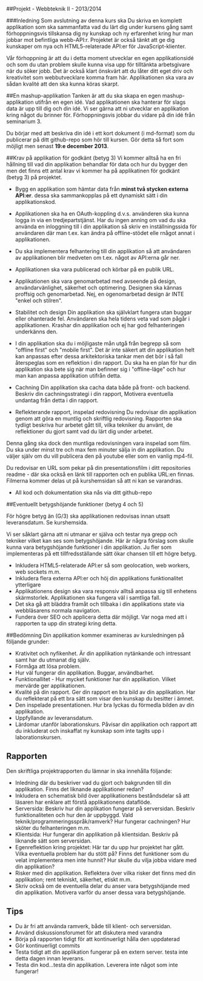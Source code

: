 ##Projekt - Webbteknik II - 2013/2014

###Inledning
Som avslutning av denna kurs ska Du skriva en komplett applikation som ska sammanfatta vad du lärt dig under kursens gång samt förhoppningsvis tillskansa dig ny kunskap och ny erfarenhet kring hur man jobbar mot befintliga webb-API:r. Projektet är också tänkt att ge dig kunskaper om nya och HTML5-relaterade API:er för JavaScript-klienter. 

Vår förhoppning är att du i detta moment utvecklar en egen applikationsidé och som du utan problem skulle kunna visa upp för tilltänkta arbetsgivare när du söker jobb. Det är också klart önskvärt att du låter ditt eget driv och kreativitet som webbutvecklare komma fram här. Applikationen ska vara av sådan kvalité att den ska kunna köras skarpt.

##En mashup-applikation
Tanken är att du ska skapa en egen mashup-applikation utifrån en egen idé. Vad applikationen ska hanterar för slags data är upp till dig och din idé. Vi ser gärna att ni utvecklar en applikation kring något du brinner för. Förhoppningsvis jobbar du vidare på din idé från seminarium 3.

Du börjar med att beskriva din idé i ett kort dokument (i md-format) som du publicerar på ditt github-repo som hör till kursen.
Gör detta så fort som möjligt men senast **19:e december 2013**.

##Krav på applikation för godkänt (betyg 3)
Vi kommer alltså ha en fri hållning till vad din applikation behandlar för data och hur du bygger den men det finns ett antal krav vi kommer ha på applikatinen för godkänt (betyg 3) på projektet.

* Bygg en applikation som hämtar data från **minst två stycken externa API:er**. dessa ska sammankopplas på ett dynamiskt sätt i din applikationskod.

* Applikationen ska ha en OAuth-koppling d.v.s. använderen ska kunna logga in via en tredjepartstjänst. Har du ingen anning om vad du ska använda en inloggning till i din applikation så skriv en inställningssida för användaren där man t.ex. kan ändra på offline-stödet elle rnågot annat i applikationen. 

* Du ska implementera felhantering till din applikation så att användaren av applikationen blir medveten om t.ex. något av API:erna går ner.

* Applikationen ska vara publicerad och körbar på en publik URL.

* Applikationen ska vara genomarbetad med avseende på design, användarvänlighet, säkerhet och optimering. Designen ska kännas proffsig och genomarbetad. Nej, en ogenomarbetad design är INTE "enkel och stilren".

* Stabilitet och design
Din applikation ska självklart fungera utan buggar eller ohanterade fel. Användaren ska hela tidens veta vad som pågår i applikationen. Krashar din applikation och ej har god felhanteringen underkänns den.

* I din applikation ska du i möjligaste mån utgå från begrepp så som "offline first" och "mobile first". Det är inte säkert att din applikation helt kan anpassas efter dessa arkitektoriska tankar men det bör i så fall återspeglas som en reflektion i din rapport. Du ska ha en plan för hur din applikation ska bete sig när man befinner sig i "offline-läge" och hur man kan anpassa applikation utifrån detta.

* Cachning
Din applikation ska cacha data både på front- och backend. Beskriv din cachningsstrategi i din rapport, Motivera eventuella undantag från detta i din rapport.

* Reflekterande rapport, inspelad redovisning
Du redovisar din applikation genom att göra en muntlig och skriftlig redovisning. Rapporten ska tydligt beskriva hur arbetet gått till, vilka tekniker du använt, de reflektioner du gjort samt vad du lärt dig under arbetet.

Denna gång ska dock den muntliga redovisningen vara inspelad som film. Du ska under minst tre och max fem minuter sälja in din applikation. Du väljer själv om du vill publicera den på youtube eller som en vanlig mp4-fil. 

Du redovisar en URL som pekar på din presentationsfilm i ditt repositories readme - där ska också en länk till rapporten och en publika URL:en finnas. Filmerna kommer delas ut på kurshemsidan så att ni kan se varandras. 

* All kod och dokumentation ska nås via ditt github-repo

##Eventuellt betygshöjande funktioner (betyg 4 och 5)

För högre betyg än (G/3) ska applikationen redovisas innan utsatt leveransdatum. Se kurshemsida.

Vi ser såklart gärna att ni utmanar er själva och testar nya grepp och tekniker vilket kan ses som betygshöjande. Här är några förslag som skulle kunna vara betygshöjande funktioner i din applikation. Ju fler som implementeras på ett tillfredsställande sätt ökar chansen till ett högre betyg.

* Inkludera HTML5-relaterade API:er så som geolocation, web workers, web sockets m.m.
* Inkludera flera externa API:er och höj din applikations funktionalitet ytterligare
* Applikationens design ska vara responsiv alltså anpassa sig till enhetens skärmstorlek. Applikationen ska fungera väl i samtliga fall.
* Det ska gå att bläddra framåt och tillbaka i din applikations state via webbläsarens normala navigation.
* Fundera över SEO och applicera detta där möjligt. Var noga med att i rapporten ta upp din strategi kring detta.

##Bedömning
Din applikation kommer examineras av kursledningen på följande grunder:

* Krativitet och nyfikenhet. Är din applikation nytänkande och intressant samt har du utmanat dig själv.
* Förmåga att lösa problem.
* Hur väl fungerar din applikation. Buggar, användbarhet.
* Funktionallitet - Hur mycket funktioner har din applikation. Vilket mervärde ger applikationen. 
* Kvalité på din rapport. Ger din rapport en bra bild av din applikation. Har du reflekterat på ett bra sätt som visar den kunskap du besitter i ämnet.
* Den inspelade presentationen. Hur bra lyckas du förmedla bilden av din applikation.
* Uppfyllande av leveransdatum. 
* Lärdomar utanför laborationskurs. Påvisar din applikation och rapport att du inkluderat och inskaffat ny kunskap som inte tagits upp i laborationskursen.


## Rapporten
Den skriftliga projektrapporten du lämnar in ska innehålla följande:

* Inledning där du beskriver vad du gjort och bakgrunden till din applikation. Finns det liknande applikationer redan?
* Inkludera en schematisk bild över applikationens beståndsdelar så att läsaren har enklare att förstå applikationens dataflöde.
* Serversida: Beskriv hur din applikation fungerar på serversidan. Beskriv funktionaliteten och hur den är uppbyggd. Vald teknik/programmeringsspråk/ramverk? Hur fungerar cachningen? Hur sköter du felhanteringen m.m.
* Klientsida: Hur fungerar din applikation på klientsidan. Beskriv på liknande sätt som serversidan.
* Egenreflektion kring projektet: Här tar du upp hur projektet har gått. Vilka eventuella problem har du stött på? Finns det funktioner som du velat implementera men inte hunnit? Hur skulle du vilja jobba vidare med din applikation?
* Risker med din applikation. Reflektera över vilka risker det finns med din applikation; rent tekniskt, säkerhet, etiskt m.m.
* Skriv också om de eventuella delar du anser vara betygshöjande med din applikation. Motivera varför du anser dessa vara betygshöjande.

## Tips
* Du är fri att använda ramverk, både till klient- och serversidan.
* Använd diskussionsforumet för att diskutera med varandra
* Börja på rapporten tidigt för att kontinuerligt hålla den uppdaterad
* Gör kontinuerligt commits
* Testa tidigt att din applikation fungerar på en extern server. testa inte detta dagen innan leverans.
* Testa din kod...testa din applikation. Leverera inte något som inte fungerar!


